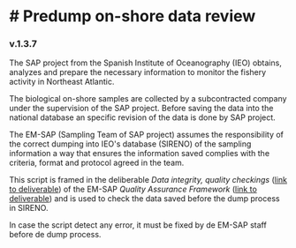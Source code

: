 # # Predump on-shore data review

### v.1.3.7 

The SAP project from the Spanish Institute of Oceanography (IEO) obtains, analyzes and prepare the necessary information to monitor the fishery activity in Northeast Atlantic.

The biological on-shore samples are collected by a subcontracted company under the supervision of the SAP project. Before saving the data into the national database an specific revision of the data is done by SAP project.

The EM-SAP (Sampling Team of SAP project) assumes the responsibility of the correct dumping into IEO's database (SIRENO) of the sampling information a way that ensures the information saved complies with the criteria, format and protocol agreed in the team.

This script is framed in the deliberable _Data integrity, quality checkings_ ([link to deliverable](https://saco.csic.es/s/DrRnRao2442WtcP)) of the EM-SAP _Quality Assurance Framework_ ([link to deliverable](https://saco.csic.es/s/M8beXgEJHM4DfPD)) and is used to check the data saved before the dump process in SIRENO.

In case the script detect any error, it must be fixed by de EM-SAP staff before de dump process.
